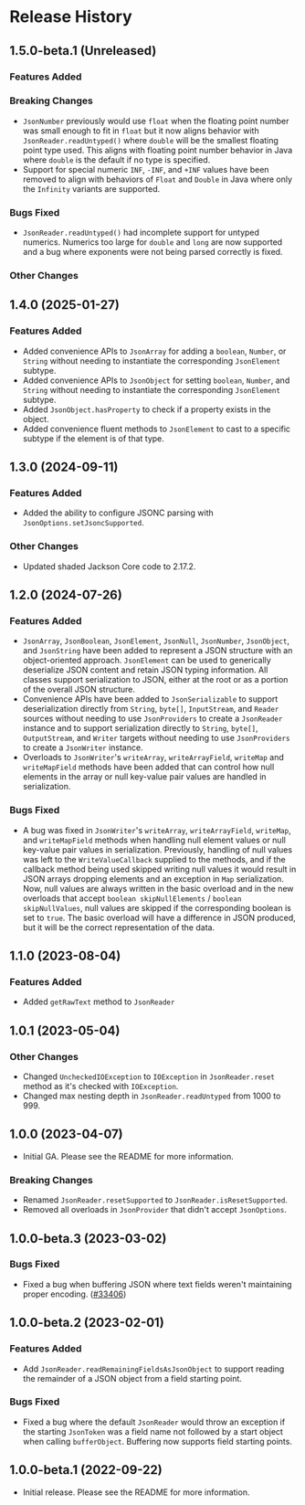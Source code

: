 # Release History

## 1.5.0-beta.1 (Unreleased)

### Features Added

### Breaking Changes

- `JsonNumber` previously would use `float` when the floating point number was small enough to fit in `float` but it
  now aligns behavior with `JsonReader.readUntyped()` where `double` will be the smallest floating point type used.
  This aligns with floating point number behavior in Java where `double` is the default if no type is specified.
- Support for special numeric `INF`, `-INF`, and `+INF` values have been removed to align with behaviors of `Float`
  and `Double` in Java where only the `Infinity` variants are supported.

### Bugs Fixed

- `JsonReader.readUntyped()` had incomplete support for untyped numerics. Numerics too large for `double` and `long` are
  now supported and a bug where exponents were not being parsed correctly is fixed.

### Other Changes

## 1.4.0 (2025-01-27)

### Features Added

- Added convenience APIs to `JsonArray` for adding a `boolean`, `Number`, or `String` without needing to instantiate the
  corresponding `JsonElement` subtype.
- Added convenience APIs to `JsonObject` for setting `boolean`, `Number`, and `String` without needing to instantiate the
  corresponding `JsonElement` subtype.
- Added `JsonObject.hasProperty` to check if a property exists in the object.
- Added convenience fluent methods to `JsonElement` to cast to a specific subtype if the element is of that type.

## 1.3.0 (2024-09-11)

### Features Added

- Added the ability to configure JSONC parsing with `JsonOptions.setJsoncSupported`.

### Other Changes

- Updated shaded Jackson Core code to 2.17.2.

## 1.2.0 (2024-07-26)

### Features Added

- `JsonArray`, `JsonBoolean`, `JsonElement`, `JsonNull`, `JsonNumber`, `JsonObject`, and `JsonString` have been added
  to represent a JSON structure with an object-oriented approach. `JsonElement` can be used to generically deserialize
  JSON content and retain JSON typing information. All classes support serialization to JSON, either at the root or as
  a portion of the overall JSON structure.
- Convenience APIs have been added to `JsonSerializable` to support deserialization directly from `String`, `byte[]`,
  `InputStream`, and `Reader` sources without needing to use `JsonProviders` to create a `JsonReader` instance and to
  support serialization directly to `String`, `byte[]`, `OutputStream`, and `Writer` targets without needing to use
  `JsonProviders` to create a `JsonWriter` instance.
- Overloads to `JsonWriter`'s `writeArray`, `writeArrayField`, `writeMap` and `writeMapField`  methods have been added
  that can control how null elements in the array or null key-value pair values are handled in serialization.

### Bugs Fixed

- A bug was fixed in `JsonWriter`'s `writeArray`, `writeArrayField`, `writeMap`, and `writeMapField` methods when handling
  null element values or null key-value pair values in serialization. Previously, handling of null values was left to
  the `WriteValueCallback` supplied to the methods, and if the callback method being used skipped writing null values it
  would result in JSON arrays dropping elements and an exception in `Map` serialization. Now, null values are always
  written in the basic overload and in the new overloads that accept `boolean skipNullElements` / `boolean skipNullValues`,
  null values are skipped if the corresponding boolean is set to `true`. The basic overload will have a difference in
  JSON produced, but it will be the correct representation of the data.

## 1.1.0 (2023-08-04)

### Features Added
- Added `getRawText` method to `JsonReader`

## 1.0.1 (2023-05-04)

### Other Changes

- Changed `UncheckedIOException` to `IOException` in `JsonReader.reset` method as it's checked with `IOException`.
- Changed max nesting depth in `JsonReader.readUntyped` from 1000 to 999.

## 1.0.0 (2023-04-07)

- Initial GA. Please see the README for more information.

### Breaking Changes

- Renamed `JsonReader.resetSupported` to `JsonReader.isResetSupported`.
- Removed all overloads in `JsonProvider` that didn't accept `JsonOptions`.

## 1.0.0-beta.3 (2023-03-02)

### Bugs Fixed

- Fixed a bug when buffering JSON where text fields weren't maintaining proper encoding. ([#33406](https://github.com/Azure/azure-sdk-for-java/pull/33406))

## 1.0.0-beta.2 (2023-02-01)

### Features Added

- Add `JsonReader.readRemainingFieldsAsJsonObject` to support reading the remainder of a JSON object from a field starting
  point.

### Bugs Fixed

- Fixed a bug where the default `JsonReader` would throw an exception if the starting `JsonToken` was a field name
  not followed by a start object when calling `bufferObject`. Buffering now supports field starting points.

## 1.0.0-beta.1 (2022-09-22)

- Initial release. Please see the README for more information.
